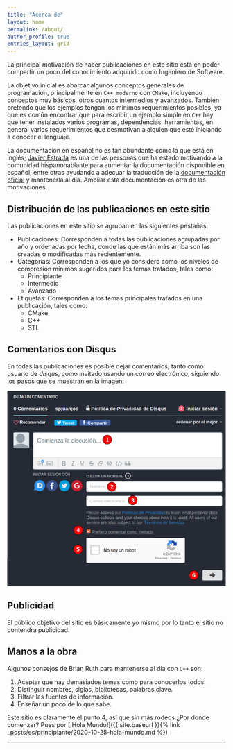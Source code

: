 ```yaml
---
title: "Acerca de"
layout: home
permalink: /about/
author_profile: true
entries_layout: grid
---
```


La principal motivación de hacer publicaciones en este sitio está en poder 
compartir un poco del conocimiento adquirido como Ingeniero de Software.

La objetivo inicial es abarcar algunos conceptos generales de programación, principalmente
en `C++ moderno` con `CMake`, incluyendo conceptos muy básicos, otros 
cuantos intermedios y avanzados. También pretendo que los ejemplos tengan los
mínimos requerimientos posibles, ya que es común encontrar que para 
escribir un ejemplo simple en `C++` hay que tener instalados varios programas, dependencias,
herramientas, en general varios requerimientos que desmotivan a alguien que
esté iniciando a conocer el lenguaje.

La documentación en español no es tan abundante como la que está en inglés; 
[Javier Estrada](https://javierestrada.blog/) es una de las personas que ha estado 
motivando a la comunidad hispanohablante para aumentar la documentación 
disponible en español, entre otras ayudando a adecuar la 
traducción de la [documentación oficial](https://es.cppreference.com/) y mantenerla al día. 
Ampliar esta documentación es otra de las motivaciones. 

## Distribución de las publicaciones en este sitio

Las publicaciones en este sitio se agrupan en las siguientes pestañas:
- Publicaciones: Corresponden a todas las publicaciones agrupadas por año y 
ordenadas por fecha, donde las que están más arriba son las creadas o 
modificadas más recientemente.
- Categorías: Corresponden a los que yo considero como los niveles de 
compresión mínimos sugeridos para los temas tratados, tales como:
    - Principiante
    - Intermedio
    - Avanzado
- Etiquetas: Corresponden a los temas principales tratados en una publicación, tales como:
    - CMake
    - C++
    - STL

## Comentarios con Disqus

En todas las publicaciones es posible dejar comentarios, tanto como usuario
de _disqus_, como invitado usando un correo electrónico, 
siguiendo los pasos que se muestran en la imagen:

![disqus-guest](/assets/screenshots/disqus-guest.png)

## Publicidad

El público objetivo del sitio es básicamente yo mismo por lo tanto el sitio no 
contendrá publicidad.

## Manos a la obra

Algunos consejos de Brian Ruth para mantenerse al día con `C++` son:
1. Aceptar que hay demasiados temas como para conocerlos todos.
2. Distinguir nombres, siglas, bibliotecas, palabras clave.
3. Filtrar las fuentes de información.
4. Enseñar un poco de lo que sabe.

Este sitio es claramente el punto 4, así que sin más rodeos
¿Por donde comenzar? Pues por [¡Hola Mundo!]({{ site.baseurl }}{% link _posts/es/principiante/2020-10-25-hola-mundo.md %})

---